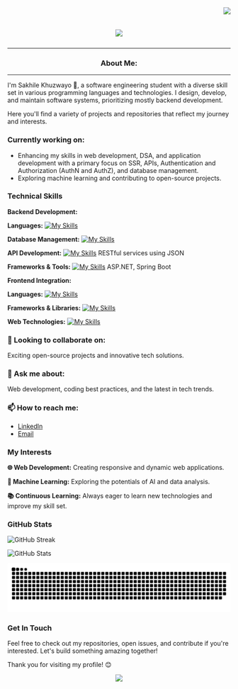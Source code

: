 <img align="right" src="https://visitor-badge.laobi.icu/badge?page_id=SakhileKhuzwayo222.visitor-badge&left_color=red&right_color=green" />

<h1 align="center">
   <a href="https://git.io/typing-svg">
     <img src="https://readme-typing-svg.herokuapp.com/?font=Righteous&size=35&center=true&vCenter=true&width=500&height=70&duration=4000&lines=Hi+there+Welcome+to+my+GitHub+profile!+🛸🌌" />
   </a>
</h1>

<hr/>
<h3 align="center">About Me:</h3>
<hr/>

I'm Sakhile Khuzwayo 👋, a software engineering student with a diverse skill set in various programming languages and technologies. I design, develop, and maintain software systems, prioritizing mostly backend development.

Here you'll find a variety of projects and repositories that reflect my journey and interests.

### Currently working on:
- Enhancing my skills in web development, DSA, and application development with a primary focus on SSR, APIs, Authentication and Authorization (AuthN and AuthZ), and database management.
- Exploring machine learning and contributing to open-source projects.

### Technical Skills

**Backend Development:**

**Languages:**
[![My Skills](https://skillicons.dev/icons?i=csharp,php,java&theme=light)](https://skillicons.dev)

**Database Management:**
[![My Skills](https://skillicons.dev/icons?i=mysql&theme=light)](https://skillicons.dev)

**API Development:**
[![My Skills](https://skillicons.dev/icons?i=rest&theme=light)](https://skillicons.dev)
RESTful services using JSON

**Frameworks & Tools:**
[![My Skills](https://skillicons.dev/icons?i=dotnet,spring&theme=light)](https://skillicons.dev)
ASP.NET, Spring Boot

**Frontend Integration:**

**Languages:**
[![My Skills](https://skillicons.dev/icons?i=javascript&theme=light)](https://skillicons.dev)

**Frameworks & Libraries:**
[![My Skills](https://skillicons.dev/icons?i=react,bootstrap&theme=light)](https://skillicons.dev)

**Web Technologies:**
[![My Skills](https://skillicons.dev/icons?i=html,css&theme=light)](https://skillicons.dev)

### 👯 Looking to collaborate on:
Exciting open-source projects and innovative tech solutions.

### 💬 Ask me about:
Web development, coding best practices, and the latest in tech trends.

### 📫 How to reach me:
- [LinkedIn](https://www.linkedin.com/in/sakhilekhuzwayo222)
- [Email](mailto:sakhilekhuzwayo222@example.com)

### My Interests

**🌐 Web Development:**
Creating responsive and dynamic web applications.

**🤖 Machine Learning:**
Exploring the potentials of AI and data analysis.

**📚 Continuous Learning:**
Always eager to learn new technologies and improve my skill set.

### GitHub Stats

![GitHub Streak](https://github-readme-streak-stats.herokuapp.com/?user=SakhileKhuzwayo222&theme=radical)

![GitHub Stats](https://github-readme-stats.vercel.app/api?username=SakhileKhuzwayo222&show_icons=true&theme=radical)

![Contributions Snake](https://github.com/Platane/snk/raw/output/github-contribution-grid-snake.svg)

### Get In Touch

Feel free to check out my repositories, open issues, and contribute if you're interested. Let's build something amazing together!

Thank you for visiting my profile! 😊

<p align="center">
  <a href="https://skillicons.dev">
    <img src="https://skillicons.dev/icons?i=java,cs,kubernetes,dotnet,maven,mysql,php,react,js,html" />
  </a>
</p>



